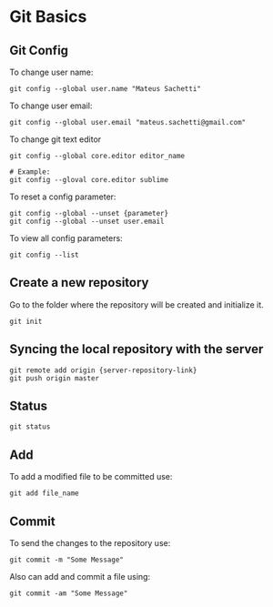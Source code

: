 # Git Basics

## Git Config

To change user name:

    git config --global user.name "Mateus Sachetti"

To change user email:

    git config --global user.email "mateus.sachetti@gmail.com"

To change git text editor

    git config --global core.editor editor_name

    # Example:
    git config --gloval core.editor sublime

To reset a config parameter:

    git config --global --unset {parameter}
    git config --global --unset user.email

To view all config parameters:

    git config --list

## Create a new repository

Go to the folder where the repository will be created and initialize it.

    git init

## Syncing the local repository with the server

    git remote add origin {server-repository-link}
    git push origin master

## Status

    git status

## Add

To add a modified file to be committed use:

    git add file_name

## Commit

To send the changes to the repository use:

    git commit -m "Some Message"

Also can add and commit a file using:

    git commit -am "Some Message"

